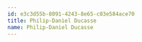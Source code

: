 ```yaml
---
id: e3c3d55b-8091-4243-8e65-c03e584ace70
title: Philip-Daniel Ducasse
name: Philip-Daniel Ducasse
---
```


